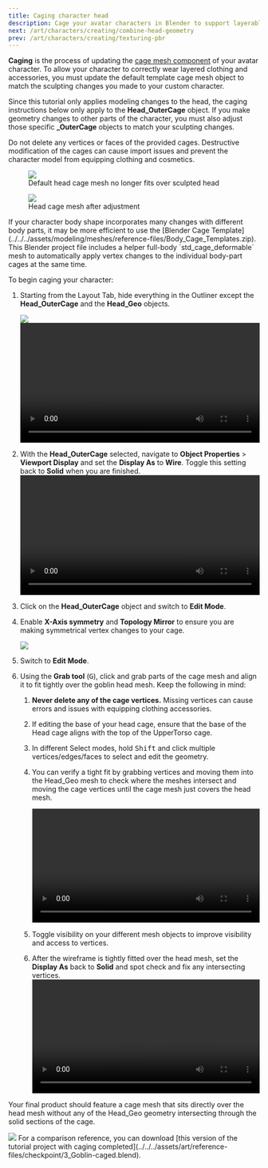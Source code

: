 ```yaml
---
title: Caging character head
description: Cage your avatar characters in Blender to support layerable accessories and clothing.
next: /art/characters/creating/combine-head-geometry
prev: /art/characters/creating/texturing-pbr
---
```


**Caging** is the process of updating the [cage mesh component](../../../art/characters/index.md#cage-meshes) of your avatar character. To allow your character to correctly wear layered clothing and accessories, you must update the default template cage mesh object to match the sculpting changes you made to your custom character.

Since this tutorial only applies modeling changes to the head, the caging instructions below only apply to the **Head_OuterCage** object. If you make geometry changes to other parts of the character, you must also adjust those specific **\_OuterCage** objects to match your sculpting changes.

<Alert severity ='error'>
Do not delete any vertices or faces of the provided cages. Destructive modification of the cages can cause import issues and prevent the character model from equipping clothing and cosmetics.
</Alert>

<GridContainer numColumns="2">
  <figure><img src="../../../assets/art/avatar/basic-creation/Pre-Caging.png" />  <figcaption>Default head cage mesh no longer fits over sculpted head</figcaption></figure>

  <figure><img src="../../../assets/art/avatar/basic-creation/Post-Caging.png" /><figcaption>Head cage mesh after adjustment</figcaption></figure>
</GridContainer>

<Alert severity = 'info'>
If your character body shape incorporates many changes with different body parts, it may be more efficient to use the [Blender Cage Template](../../../assets/modeling/meshes/reference-files/Body_Cage_Templates.zip). This Blender project file includes a helper full-body `std_cage_deformable` mesh to automatically apply vertex changes to the individual body-part cages at the same time.
</Alert>

To begin caging your character:

1. Starting from the Layout Tab, hide everything in the Outliner except the **Head_OuterCage** and the **Head_Geo** objects.

   <img src="../../../assets/art/avatar/basic-creation/Caging-Outer-Cage-Objects.png" />
   <video controls src="../../../assets/art/avatar/basic-creation/Caging_01.mp4" width="100%"></video>

2. With the **Head_OuterCage** selected, navigate to **Object Properties** > **Viewport Display** and set the **Display As** to **Wire**. Toggle this setting back to **Solid** when you are finished.
   <video controls src="../../../assets/art/avatar/basic-creation/Caging_02.mp4" width="100%"></video>
3. Click on the **Head_OuterCage** object and switch to **Edit Mode**.
4. Enable **X-Axis symmetry** and **Topology Mirror** to ensure you are making symmetrical vertex changes to your cage.

   <img src="../../../assets/art/avatar/basic-creation/Caging-Symmetry-Settings.png" />

5. Switch to **Edit Mode**.
6. Using the **Grab tool** (<kbd>G</kbd>), click and grab parts of the cage mesh and align it to fit tightly over the goblin head mesh. Keep the following in mind:

   1. **Never delete any of the cage vertices.** Missing vertices can cause errors and issues with equipping clothing accessories.
   2. If editing the base of your head cage, ensure that the base of the Head cage aligns with the top of the UpperTorso cage.
   3. In different Select modes, hold <kbd>Shift</kbd> and click multiple vertices/edges/faces to select and edit the geometry.
   4. You can verify a tight fit by grabbing vertices and moving them into the Head_Geo mesh to check where the meshes intersect and moving the cage vertices until the cage mesh just covers the head mesh.

      <video controls src="../../../assets/art/avatar/basic-creation/Caging_03.mp4" width="100%"></video>

   5. Toggle visibility on your different mesh objects to improve visibility and access to vertices.
   6. After the wireframe is tightly fitted over the head mesh, set the **Display As** back to **Solid** and spot check and fix any intersecting vertices.
      <video controls src="../../../assets/art/avatar/basic-creation/Caging_04.mp4" width="100%"></video>

Your final product should feature a cage mesh that sits directly over the head mesh without any of the Head_Geo geometry intersecting through the solid sections of the cage.

<img src="../../../assets/art/avatar/basic-creation/Post-Caging.png" />

<Alert severity = 'success'>
For a comparison reference, you can download [this version of the tutorial project with caging completed](../../../assets/art/reference-files/checkpoint/3_Goblin-caged.blend).
</Alert>
